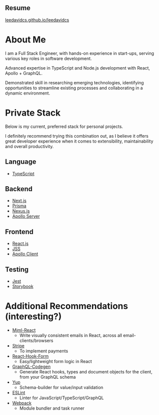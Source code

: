 ## Resume
[leedavidcs.github.io/leedavidcs](https://leedavidcs.github.io/leedavidcs)

# About Me
I am a Full Stack Engineer, with hands-on experience in start-ups, serving various key roles in
software development.

Advanced expertise in TypeScript and Node.js development with React, Apollo + GraphQL.

Demonstrated skill in researching emerging technologies, identifying opportunities to streamline
existing processes and collaborating in a dynamic environment.

# Private Stack
Below is my current, preferred stack for personal projects.

I definitely recommend trying this combination out, as I believe it offers great developer
experience when it comes to extensibility, maintainability and overall productivity.

## Language
* [TypeScript](https://www.typescriptlang.org/)

## Backend
* [Next.js](https://nextjs.org/)
* [Prisma](https://www.prisma.io/)
* [Nexus.js](https://nexusjs.org/)
* [Apollo Server](https://www.apollographql.com/docs/apollo-server/)

## Frontend
* [React.js](https://reactjs.org/)
* [JSS](https://cssinjs.org/)
* [Apollo Client](https://www.apollographql.com/docs/react/)

## Testing
* [Jest](https://jestjs.io/)
* [Storybook](https://storybook.js.org/)

# Additional Recommendations (interesting?)
* [Mjml-React](https://github.com/wix-incubator/mjml-react)
  * Write visually consistent emails in React, across all email-clients/browsers
* [Stripe](https://stripe.com/)
  * To implement payments
* [React-Hook-Form](https://react-hook-form.com/)
  * Easy/lightweight form logic in React
* [GraphQL-Codegen](https://graphql-code-generator.com/)
  * Generate React hooks, types and document objects for the client, from your GraphQL schema
* [Yup](https://github.com/jquense/yup)
  * Schema-builder for value/input validation
* [ESLint](https://eslint.org/)
  * Linter for JavaScript/TypeScript/GraphQL
* [Webpack](https://webpack.js.org/)
  * Module bundler and task runner
